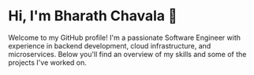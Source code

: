 <!DOCTYPE html>

<head>
</head>

<body>
    <h1>Hi, I'm Bharath Chavala 👋</h1>
    <p>Welcome to my GitHub profile! I'm a passionate Software Engineer with experience in backend development, cloud
        infrastructure, and microservices. Below you'll find an overview of my skills and some of the projects I've
        worked on.
    </p>
</body>

</html>
